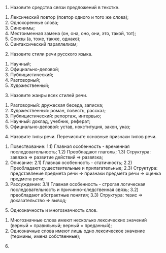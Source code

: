 1. Назовите средства связи предложений в текстке. 
  1) Лексический повтор (повтор одного и того же слова);
  2) Однокоренные слова;
  3) Синонимы;
  4) Местоименная замена (он, она, оно, они, это, такой, тот);
  5) Союзы (а, тоже, также, однако);
  6) Синтаксический параллелизм;
2. Назовите стили речи русского языка.
  1) Научный;
  2) Официально-деловой;
  3) Публицистический;
  4) Разговорный;
  5) Художественный;
3. Назовите жанры всех стилей речи.
  1) Разговорный: дружеская беседа, записка;
  2) Художественный: роман, повесть, рассказ;
  3) Публицистический: репортаж, интервью;
  4) Научный: доклад, учебник, реферат;
  5) Официально-деловой: устав, нокституция, закон, указ;
4. Назовите типы речи. Перечислите основные признаки типов речи.
  1) Повествование:
    1.1) Главная особенность - временная последовательность;
    1.2) Преобладают глаголы;
    1.3) Структура: завязка => развитие действий => развязка;
  2) Описание:
    2.1) Главная особенность - статичность;
    2.2) Преобладают существительные и прилагательные;
    2.3) Структура: представление предмета речи => признаки предмета речи => оценка предмета речи;
  3) Рассуждение:
    3.1) Главная особенность - строгая логическая последовательность и причинно-следственная связь;
    3.2) преобладают абстрактные понятия;
    3.3) Структура: тезис => доказательство => вывод;
5. Однозначность и многозначность слов.
  1) Многозначные слова имеют несколько лексических значений (верный = правильный; верный = преданный);
  2) Однозначные слова имеют лишь одно лексическое значение (термины, имена собственные);
6.
  
